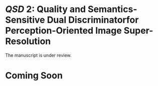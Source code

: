 # $QSD~{2}$: Quality and Semantics-Sensitive Dual Discriminatorfor Perception-Oriented Image Super-Resolution
The manuscript is under review.
# Coming Soon
